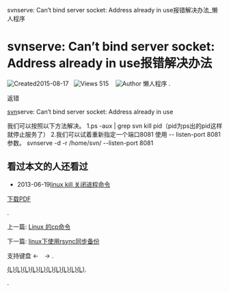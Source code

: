 svnserve: Can’t bind server socket: Address already in use报错解决办法_懒人程序

#

# svnserve: Can’t bind server socket: Address already in use报错解决办法

 ![Created](../_resources/7acc4f3de4239ea06853f52de6e0391e.png)2015-08-17   ![Views](../_resources/17d0befc9e59ec5534750011072d5b9d.gif) 515    ![Author](../_resources/ad28eefacc63e19d639bfcdc9e3e6216.png) 懒人程序       .

 返错

[svn](http://zhannei.baidu.com/cse/search?s=326913546274321940&entry=1&q=svn)serve: Can’t bind server socket: Address already in use

我们可以按照以下方法解决。
1.ps -aux | grep svn
kill pid（pid为ps出的pid这样就停止服务了）
2.我们可以试着重新指定一个端口8081 使用 -- listen-port 8081参数。
svnserve -d -r /home/svn/ --listen-port 8081

## 看过本文的人还看过

- 2013-06-19[linux kill 关闭进程命令](http://www.kuitao8.com/20130619/101.shtml)

 [下载PDF](http://www.kuitao8.com/20150817/3926.shtml#pdfdown)

.

上一篇: [Linux 的cp命令](http://www.kuitao8.com/20150813/3920.shtml)

下一篇: [linux下使用rsync同步备份](http://www.kuitao8.com/20150817/3927.shtml)

支持键盘 ←　→
 .

[(L)](http://www.kuitao8.com/20150817/3926.shtml#)[(L)](http://www.kuitao8.com/20150817/3926.shtml#)[(L)](http://www.kuitao8.com/20150817/3926.shtml#)[(L)](http://www.kuitao8.com/20150817/3926.shtml#)[(L)](http://www.kuitao8.com/20150817/3926.shtml#)[(L)](http://www.kuitao8.com/20150817/3926.shtml#)[(L)](http://www.kuitao8.com/20150817/3926.shtml#)[(L)](http://www.kuitao8.com/20150817/3926.shtml#)[(L)](http://www.kuitao8.com/20150817/3926.shtml#)[(L)](http://www.kuitao8.com/20150817/3926.shtml#).

.